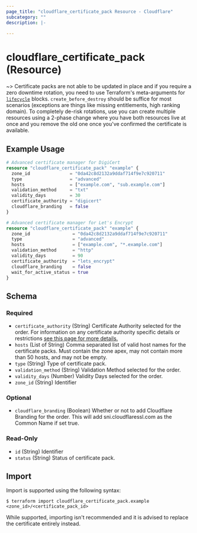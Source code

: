 ```yaml
---
page_title: "cloudflare_certificate_pack Resource - Cloudflare"
subcategory: ""
description: |-
  
---
```


# cloudflare_certificate_pack (Resource)



~> Certificate packs are not able to be updated in place and if
you require a zero downtime rotation, you need to use Terraform's meta-arguments
for [`lifecycle`](https://www.terraform.io/docs/configuration/resources.html#lifecycle-lifecycle-customizations) blocks.
`create_before_destroy` should be suffice for most scenarios (exceptions are
things like missing entitlements, high ranking domain). To completely
de-risk rotations, use you can create multiple resources using a 2-phase change
where you have both resources live at once and you remove the old one once
you've confirmed the certificate is available.

## Example Usage

```terraform
# Advanced certificate manager for DigiCert
resource "cloudflare_certificate_pack" "example" {
  zone_id               = "0da42c8d2132a9ddaf714f9e7c920711"
  type                  = "advanced"
  hosts                 = ["example.com", "sub.example.com"]
  validation_method     = "txt"
  validity_days         = 30
  certificate_authority = "digicert"
  cloudflare_branding   = false
}

# Advanced certificate manager for Let's Encrypt
resource "cloudflare_certificate_pack" "example" {
  zone_id                = "0da42c8d2132a9ddaf714f9e7c920711"
  type                   = "advanced"
  hosts                  = ["example.com", "*.example.com"]
  validation_method      = "http"
  validity_days          = 90
  certificate_authority  = "lets_encrypt"
  cloudflare_branding    = false
  wait_for_active_status = true
}
```
<!-- schema generated by tfplugindocs -->
## Schema

### Required

- `certificate_authority` (String) Certificate Authority selected for the order.  For information on any certificate authority specific details or restrictions [see this page for more details.](https://developers.cloudflare.com/ssl/reference/certificate-authorities)
- `hosts` (List of String) Comma separated list of valid host names for the certificate packs. Must contain the zone apex, may not contain more than 50 hosts, and may not be empty.
- `type` (String) Type of certificate pack.
- `validation_method` (String) Validation Method selected for the order.
- `validity_days` (Number) Validity Days selected for the order.
- `zone_id` (String) Identifier

### Optional

- `cloudflare_branding` (Boolean) Whether or not to add Cloudflare Branding for the order.  This will add sni.cloudflaressl.com as the Common Name if set true.

### Read-Only

- `id` (String) Identifier
- `status` (String) Status of certificate pack.

## Import

Import is supported using the following syntax:

```shell
$ terraform import cloudflare_certificate_pack.example <zone_id>/<certificate_pack_id>
```

While supported, importing isn't recommended and it is advised to replace the
certificate entirely instead.
